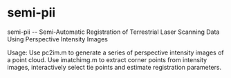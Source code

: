 # semi-pii
semi-pii -- Semi-Automatic Registration of Terrestrial Laser Scanning Data Using Perspective Intensity Images

Usage:
Use pc2im.m to generate a series of perspective intensity images of a point cloud.
Use imatchimg.m to extract corner points from intensity images, interactively select tie points and estimate registration parameters.
